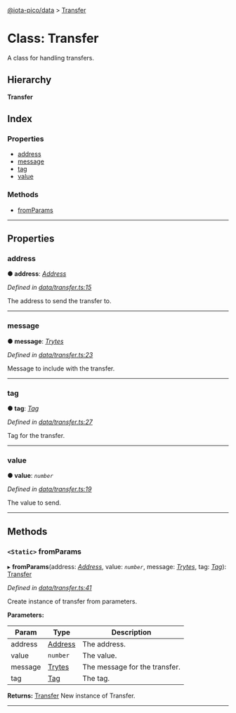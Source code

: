 [@iota-pico/data](../README.md) > [Transfer](../classes/transfer.md)

# Class: Transfer

A class for handling transfers.

## Hierarchy

**Transfer**

## Index

### Properties

* [address](transfer.md#address)
* [message](transfer.md#message)
* [tag](transfer.md#tag)
* [value](transfer.md#value)

### Methods

* [fromParams](transfer.md#fromparams)

---

## Properties

<a id="address"></a>

###  address

**●  address**:  *[Address](address.md)* 

*Defined in [data/transfer.ts:15](https://github.com/iota-pico/data/blob/e43ea32/src/data/transfer.ts#L15)*

The address to send the transfer to.

___

<a id="message"></a>

###  message

**●  message**:  *[Trytes](trytes.md)* 

*Defined in [data/transfer.ts:23](https://github.com/iota-pico/data/blob/e43ea32/src/data/transfer.ts#L23)*

Message to include with the transfer.

___

<a id="tag"></a>

###  tag

**●  tag**:  *[Tag](tag.md)* 

*Defined in [data/transfer.ts:27](https://github.com/iota-pico/data/blob/e43ea32/src/data/transfer.ts#L27)*

Tag for the transfer.

___

<a id="value"></a>

###  value

**●  value**:  *`number`* 

*Defined in [data/transfer.ts:19](https://github.com/iota-pico/data/blob/e43ea32/src/data/transfer.ts#L19)*

The value to send.

___

## Methods

<a id="fromparams"></a>

### `<Static>` fromParams

▸ **fromParams**(address: *[Address](address.md)*, value: *`number`*, message: *[Trytes](trytes.md)*, tag: *[Tag](tag.md)*): [Transfer](transfer.md)

*Defined in [data/transfer.ts:41](https://github.com/iota-pico/data/blob/e43ea32/src/data/transfer.ts#L41)*

Create instance of transfer from parameters.

**Parameters:**

| Param | Type | Description |
| ------ | ------ | ------ |
| address | [Address](address.md)   |  The address. |
| value | `number`   |  The value. |
| message | [Trytes](trytes.md)   |  The message for the transfer. |
| tag | [Tag](tag.md)   |  The tag. |

**Returns:** [Transfer](transfer.md)
New instance of Transfer.

___

